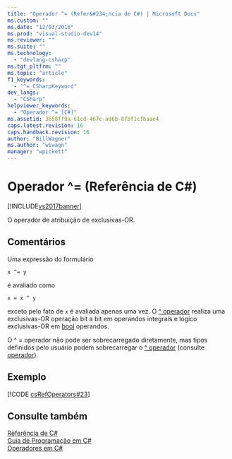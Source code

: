 ```yaml
---
title: "Operador ^= (Refer&#234;ncia de C#) | Microsoft Docs"
ms.custom: ""
ms.date: "12/03/2016"
ms.prod: "visual-studio-dev14"
ms.reviewer: ""
ms.suite: ""
ms.technology: 
  - "devlang-csharp"
ms.tgt_pltfrm: ""
ms.topic: "article"
f1_keywords: 
  - "^=_CSharpKeyword"
dev_langs: 
  - "CSharp"
helpviewer_keywords: 
  - "Operador ^= [C#]"
ms.assetid: 3658ff9a-61cd-467e-ad6b-8fbf1cfbaae4
caps.latest.revision: 16
caps.handback.revision: 16
author: "BillWagner"
ms.author: "wiwagn"
manager: "wpickett"
---
```

# Operador ^= (Refer&#234;ncia de C#)
[!INCLUDE[vs2017banner](../../../csharp/includes/vs2017banner.md)]

O operador de atribuição de exclusivas\-OR.  
  
## Comentários  
 Uma expressão do formulário  
  
```  
x ^= y  
```  
  
 é avaliado como  
  
```  
x = x ^ y  
```  
  
 exceto pelo fato de `x` é avaliada apenas uma vez.  O  [^ operador](../../../visual-basic/language-reference/operators/xor-operator.md) realiza uma exclusivas\-OR operação bit a bit em operandos integrais e lógico exclusivas\-OR em  [bool](../../../csharp/language-reference/keywords/bool.md) operandos.  
  
 O ^ \= operador não pode ser sobrecarregado diretamente, mas tipos definidos pelo usuário podem sobrecarregar o  [^ operador](../../../visual-basic/language-reference/operators/xor-operator.md) \(consulte  [operador](../../../csharp/language-reference/keywords/operator.md)\).  
  
## Exemplo  
 [!CODE [csRefOperators#23](../CodeSnippet/VS_Snippets_VBCSharp/csrefOperators#23)]  
  
## Consulte também  
 [Referência de C\#](../../../csharp/language-reference/index.md)   
 [Guia de Programação em C\#](../../../csharp/programming-guide/index.md)   
 [Operadores em C\#](../../../csharp/language-reference/operators/index.md)
